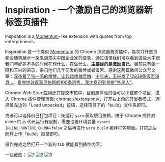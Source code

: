 # Inspiration - 一个激励自己的浏览器新标签页插件

Inspiration is a [Momentum](https://chrome.google.com/webstore/detail/momentum/laookkfknpbbblfpciffpaejjkokdgca?hl=en)-like extension with quotes from top entrepreneurs.

Inspiration 是一个类似 [Momentum](https://chrome.google.com/webstore/detail/momentum/laookkfknpbbblfpciffpaejjkokdgca?hl=en) 的 Chrome 浏览器首页插件，每次打开首页都会随机展示一条来自顶尖中国企业家的语录，通过语录我们可以看到这些大牛跟我们年纪差不多的时候在想什么，在做什么。**主要目的是激励自己**。目前只有张一鸣和王兴的语录，来自他们几年前发的微博或者饭否。感谢这两篇微信公众号文章：[深夜看了张一鸣的微博，让我越想越后怕](https://mp.weixin.qq.com/s/-y89zflK7omkMm3bWKQwsg)、[十年来，王兴发了12838条饭否消息...](https://mp.weixin.qq.com/s/rd0hIo-hUAfyA04MOAT0Pw)、[看完地球首富贝佐斯的100条思考，我才意识到他是“外星人”](https://mp.weixin.qq.com/s/3jB3m3a5GsJAg_xfekc3tA)。

Chrome Web Store应用还在提交审核中，目前想体验的话可以下载整个项目，进入 Chrome 插件管理页面: chrome://extensions/，打开右上角的开发者模式，选择最左边的「Load unpacked」按钮，选择项目下的「build」文件夹即可。

或者可以选择自己打包项目：先运行 `yarn` 获取项目依赖，由于 Chrome 插件对 inline 的 js 代码运行有限制，需要设置环境变量 `export INLINE_RUNTIME_CHUNK=false` 之后再进行 `yarn build` 编译打包项目。打包之后同样上传「build」目录即可。

操作完成之后打开一个新的 tab 就能看到插件内容。

一些截图：
![1](./screen-shots/1.png)
![2](./screen-shots/2.png)
![3](./screen-shots/3.png)
